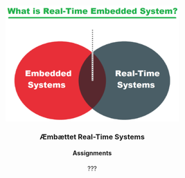 <div align="center">
    <img src="media/what_is_embedded.png" alt="Logo" width=400>
  </a>
<h3 align="center">Æmbættet Real-Time Systems</h3>
<h4 aling="center">Assignments</h4>
  <p align="center">
    ???<br/>
    <br />
  </p>
</div>